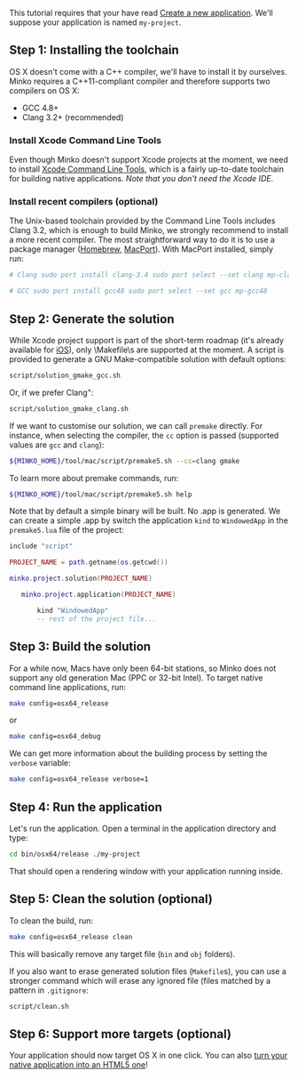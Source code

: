 This tutorial requires that your have read [Create a new application](Create_a_new_application.md). We'll suppose your application is named `my-project`.

Step 1: Installing the toolchain
--------------------------------

OS X doesn't come with a C++ compiler, we'll have to install it by ourselves. Minko requires a C++11-compliant compiler and therefore supports two compilers on OS X:

-   GCC 4.8+
-   Clang 3.2+ (recommended)

### Install Xcode Command Line Tools

Even though Minko doesn't support Xcode projects at the moment, we need to install [Xcode Command Line Tools](https://developer.apple.com/downloads/index.action), which is a fairly up-to-date toolchain for building native applications. *Note that you don't need the Xcode IDE.*

### Install recent compilers (optional)

The Unix-based toolchain provided by the Command Line Tools includes Clang 3.2, which is enough to build Minko, we strongly recommend to install a more recent compiler. The most straightforward way to do it is to use a package manager ([Homebrew](http://brew.sh/), [MacPort](http://www.macports.org/)). With MacPort installed, simply run:


```bash
# Clang sudo port install clang-3.4 sudo port select --set clang mp-clang-3.4

# GCC sudo port install gcc48 sudo port select --set gcc mp-gcc48 
```


Step 2: Generate the solution
-----------------------------

While Xcode project support is part of the short-term roadmap (it's already available for [iOS](Targetting_iOS.md)), only \Makefile\s are supported at the moment. A script is provided to generate a GNU Make-compatible solution with default options:


```bash
script/solution_gmake_gcc.sh 
```


Or, if we prefer Clang":


```bash
script/solution_gmake_clang.sh 
```


If we want to customise our solution, we can call `premake` directly. For instance, when selecting the compiler, the `cc` option is passed (supported values are `gcc` and `clang`):


```bash
${MINKO_HOME}/tool/mac/script/premake5.sh --cc=clang gmake 
```


To learn more about premake commands, run:


```bash
${MINKO_HOME}/tool/mac/script/premake5.sh help 
```


Note that by default a simple binary will be built. No .app is generated. We can create a simple .app by switch the application `kind` to `WindowedApp` in the `premake5.lua` file of the project:


```lua
include "script"

PROJECT_NAME = path.getname(os.getcwd())

minko.project.solution(PROJECT_NAME)

   minko.project.application(PROJECT_NAME)

       kind "WindowedApp"
       -- rest of the project file...


```


Step 3: Build the solution
--------------------------

For a while now, Macs have only been 64-bit stations, so Minko does not support any old generation Mac (PPC or 32-bit Intel). To target native command line applications, run:


```bash
make config=osx64_release 
```


or


```bash
make config=osx64_debug 
```


We can get more information about the building process by setting the `verbose` variable:


```bash
make config=osx64_release verbose=1 
```


Step 4: Run the application
---------------------------

Let's run the application. Open a terminal in the application directory and type:


```bash
cd bin/osx64/release ./my-project 
```


That should open a rendering window with your application running inside.

Step 5: Clean the solution (optional)
-------------------------------------

To clean the build, run:


```bash
make config=osx64_release clean 
```


This will basically remove any target file (`bin` and `obj` folders).

If you also want to erase generated solution files (`Makefile`s), you can use a stronger command which will erase any ignored file (files matched by a pattern in `.gitignore`:


```bash
script/clean.sh 
```


Step 6: Support more targets (optional)
---------------------------------------

Your application should now target OS X in one click. You can also [turn your native application into an HTML5 one](Targeting_HTML5.md)!

